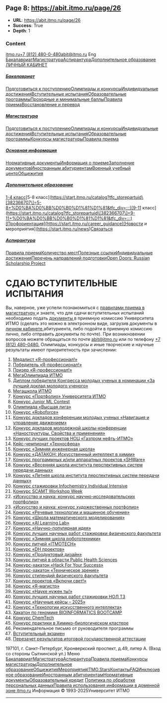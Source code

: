 ## Page 8: https://abit.itmo.ru/page/26

- **URL**: https://abit.itmo.ru/page/26
- **Success**: True
- **Depth**: 1

### Content

[itmo.ru](https://itmo.ru/ru/)[+7 (812) 480-0-480](tel:+7%20\(812\)%20480-0-480)abit@itmo.ru
Eng
[](https://abit.itmo.ru/)
[Бакалавриат](https://abit.itmo.ru/bachelor)[Магистратура](https://abit.itmo.ru/master)[Аспирантура](https://abit.itmo.ru/phd)[Дополнительное образование](https://start.itmo.ru/)
[ЛИЧНЫЙ КАБИНЕТ](https://abitlk.itmo.ru/)
##### [Бакалавриат](https://abit.itmo.ru/bachelor)
[Подготовиться к поступлению](https://abit.itmo.ru/bachelor#preparation)[Олимпиады и конкурсы](https://abit.itmo.ru/bachelor#olympiads)[Индивидуальные достижения](https://abit.itmo.ru/bachelor#achievements)[Вступительные испытания](https://abit.itmo.ru/bachelor#admission)[Образовательные программы](https://abit.itmo.ru/programs/bachelor)[Проходные и минимальные баллы](https://abit.itmo.ru/bachelor#passingScore)[Правила приема](https://abit.itmo.ru/page/66)[Восстановление и перевод](https://abit.itmo.ru/transfer/programs/bachelor)
##### [Магистратура](https://abit.itmo.ru/master)
[Подготовиться к поступлению](https://abit.itmo.ru/master#preparation)[Олимпиады и конкурсы](https://abit.itmo.ru/master#preparation)[Индивидуальные достижения](https://abit.itmo.ru/page/211)[Вступительные испытания](https://abit.itmo.ru/master#preparation)[Образовательные программы](https://abit.itmo.ru/programs/master)[Конкурсы магистратуры](https://abit.itmo.ru/page/26)[Правила приема](https://abit.itmo.ru/page/79)
##### [Основная информация](https://abit.itmo.ru/)
[Нормативные документы](https://abit.itmo.ru/page/80)[Информация о приеме](https://abit.itmo.ru/page/113)[Заполнение документов](https://abit.itmo.ru/page/90)[Иностранным абитуриентам](https://abit.itmo.ru/page/6)[Военный учебный центр](https://military.itmo.ru/ru/)[Общежития](https://student.itmo.ru/ru/dormitory/)
##### [Дополнительное образование](https://start.itmo.ru/)
[1-4 класс](https://start.itmo.ru/catalog?tfc_storepartuid\[382366707\]=1-4+%D0%BA%D0%BB%D0%B0%D1%81%D1%81&tfc_div=:::)[5-8 класс](https://start.itmo.ru/catalog?tfc_storepartuid\[382366707\]=5-8+%D0%BA%D0%BB%D0%B0%D1%81%D1%81&tfc_div=:::)[9-11 класс](https://start.itmo.ru/catalog?tfc_storepartuid\[382366707\]=9-11+%D0%BA%D0%BB%D0%B0%D1%81%D1%81&tfc_div=:::)[Профориентация](https://start.itmo.ru/career_guidance)[Новости и мероприятия](https://start.itmo.ru/news)[Связаться](https://start.itmo.ru/contacts)
##### [Аспирантура](https://abit.itmo.ru/phd)
[Правила приема](https://aspirantura.itmo.ru/?main=4)[Количество мест](https://aspirantura.itmo.ru/?main=6)[Полезные ссылки](https://abit.itmo.ru/phd#useful-links)[Индивидуальные достижения](https://aspirantura.itmo.ru/?main=123)[Перечень направлений подготовки](https://aspirantura.itmo.ru/?main=12)[Open Doors: Russian Scholarship Project](https://aspirantura.itmo.ru/?main=43)
# СДАЮ ВСТУПИТЕЛЬНЫЕ ИСПЫТАНИЯ
Вы, наверное, уже успели познакомиться с [правилами приема в магистратуру ](https://abit.itmo.ru/page/79)и знаете, что для сдачи вступительных испытаний необходимо подать [документы ](https://abit.itmo.ru/page/91)в приемную комиссию Университета ИТМО (сделать это можно в электронном виде, загрузив документы в [личном кабинете ](https://abitlk.itmo.ru)абитуриента, либо подойти в приемную комиссию лично, либо отправить документы по почте). При возникновении вопросов можете обращаться по почте abit@itmo.ru или по телефону [+7 (812) 480-0480.](tel:+7%20\(812\)%20480-0480.)
Олимпиады, конкурсы и иные творческие и научные результаты имеют приоритетность при зачислении:
  1. [Медалист «Я-профессионал!»](https://abit.itmo.ru/page/174)
  2. [Победитель «Я-профессионал!»](https://abit.itmo.ru/page/174)
  3. [Призер «Я-профессионал!»](https://abit.itmo.ru/page/174)
  4. [МегаОлимпиада ИТМО](https://mega.itmo.ru/)
  5. [Диплом победителя Конгресса молодых ученых в номинации «За лучший доклад молодого ученого»](https://kmu.itmo.ru/ru)
  6. [Мегашкола ИТМО](https://mega.itmo.ru/megaschool)
  7. [Конкурс «Портфолио» Университета ИТМО](https://abit.itmo.ru/page/portfolio_comp)
  8. [Конкурс Junior ML Contest](https://ai.itmo.ru/junior_ml_contest)
  9. [Олимпиада «Высшая лига»](https://olymp.hse.ru/ma/)
  10. [Конкурс «Roboforce»](https://drive.google.com/file/d/1l9GSaIhdWI4gGnk3fRpdC7Apu_bz1R_h/view?usp=drive_link)
  11. [Конкурс докладов конференции молодых ученых «Навигация и управление движением»](https://drive.google.com/file/d/1RfxagXdzQsa1VuzgMoLXzxb95v-LuuHU/view?usp=drive_link)
  12. [Конкурс докладов молодежной школы-конференции «Наноструктуры. Свойства и применения»](https://drive.google.com/file/d/1Ni7o4nraJXVn9NYARd-LfO5beJ6xpBof/view?usp=drive_link)
  13. [Конкурс лучших проектов НОЦ «Газпром нефть-ИТМО»](https://drive.google.com/file/d/1NQ4ET-6l_3mDgaWogbISn6DO4DhXUzH-/view?usp=sharing)
  14. [Кейс-чемпионат «Техносфера»](https://drive.google.com/file/d/11fH66nysg8wiuVMOAk-AV8Z6jkXMUEoz/view?usp=drive_link)
  15. [Конкурс «Зимняя инженерная школа»](https://drive.google.com/file/d/1elR9mtQXAj9V1svQfBeSc-CZ-KNw1-T0/view?usp=drive_link)
  16. [Конкурс «ДАТАКОН: Искусственный интеллект в химии»](https://drive.google.com/file/d/1GDIa8Fs8f4E5ClXX-gHoGNAK6ukKQ06u/view?usp=drive_link)
  17. [Конкурс программных и/или аппаратных проектов «SHWare»](https://drive.google.com/file/d/1OfB7vlE8km19PAPz57fWuoEYdaE14_k1/view?usp=drive_link)
  18. [Конкурс «Весенняя школа института перспективных систем передачи данных»](https://drive.google.com/file/d/11R02adItJXIGWJGo6S6kp5KbsNpVao16/view?usp=drive_link)
  19. [Конкурс «Летняя школа института перспективных систем передачи данных»](https://drive.google.com/file/d/1TmaAF_y9Att9CZhgoa5hZ-cgR-y86AoC/view?usp=drive_link)
  20. [Конкурс стажировки Infochemistry Individual Intensive](https://drive.google.com/file/d/1ha-KpIy5XT98dO7WJo3HII_d4oHjFW68/view?usp=drive_link)
  21. [Конкурс SCAMT Workshop Week](https://drive.google.com/file/d/1DE9CZGxiQCon1eVFsXJonUqHlzHpiSS_/view?usp=drive_link)
  22. [«Искусство и наука: конкурс научно-исследовательских портфолио»](https://drive.google.com/file/d/1_IwgH3c8aK940Rvp3OC19EkizY7Tx3sg/view?usp=drive_link)
  23. [«Искусство и наука: конкурс художественных портфолио»](https://drive.google.com/file/d/1-zCLUb7cWd4uXIvJ2BPgotjWqQiDWMYK/view?usp=drive_link)
  24. [Конкурс «Речевые технологии и машинное обучение»](https://drive.google.com/file/d/1VWB8oEUNdVJWuh83pMYC8IvFp-akPZ8t/view?usp=drive_link)
  25. [Конкурс «Школа математического моделирования»](https://drive.google.com/file/d/1jnKKp2PC1pHF49ho-w7kwjtwacxWlejG/view?usp=drive_link)
  26. [Конкурс «AI Learning Lab»](https://drive.google.com/file/d/1DYYR-ygGeYzPFSGPw3IpGFGo7qmaT23S/view?usp=sharing)
  27. [Конкурс «Научно-популярная идея»](https://drive.google.com/file/d/1O3xHxtHvy8wUujp9Ej8Typv6dUso12em/view?usp=drive_link)
  28. [Конкурс лучших научных работ стажировки физического факультета](https://drive.google.com/file/d/10x2n1CLxHbwkbQs1GfSM57dJ8YHvB5u9/view?usp=drive_link)
  29. [Конкурс «Зимняя школа робототехники»](https://drive.google.com/file/d/1NGhiVmV5thj3Io7LbeH1kmqMicZQz7rm/view?usp=drive_link)
  30. [Конкурс питчей «ITMOTECH»](https://drive.google.com/file/d/1-G7KcWqt9W_2WeOdBVHIJMRQbQtSrl3X/view?usp=drive_link)
  31. [Конкурс «DH проектов»](https://drive.google.com/file/d/19KvFJ7DLXIBk-7aup_FlWFiDQyiT5oJt/view?usp=drive_link)
  32. [Конкурс «Продуктовый дизайн»](https://drive.google.com/file/d/1x512hAPUKAKMTb-IREcvvqmUKua9Oj2e/view?usp=drive_link)
  33. [Конкурс питчей в области Public Health Sciences](https://drive.google.com/file/d/1aSHonEGY3oc9b5uFgahem9wwdapjIOGc/view?usp=drive_link)
  34. [Конкурс-хакатон «Hack For Your Success»](https://drive.google.com/file/d/1kxenSF4v9Y8HomoMhUtv3nddFXV_mw4O/view?usp=drive_link)
  35. [Конкурс-хакатон «Техническое зрение»](https://drive.google.com/file/d/1Rphix7v5AdYyT4sw0VrZmR8hGMs0AyV9/view?usp=drive_link)
  36. [Конкурс стипендий физического факультета](https://drive.google.com/file/d/1xiIPSbBoXZFxHXvgK1zVPGXgPJFUBfIS/view?usp=sharing)
  37. [Конкурс проектов «Включи свет!»](https://drive.google.com/file/d/1bAohesLsic3dUIuQEH4lMJ11jbiwxQMB/view?usp=drive_link)
  38. [Конкурс «Я-магистр»](https://drive.google.com/file/d/1CMdG45_EpJdXny-wMa_L3Bl3VPtErQd9/view?usp=drive_link)
  39. [Конкурс «Науке нужен ты!»](https://drive.google.com/file/d/1BzJesSyOB_Bq7Q7zfmYk404tNyX_EFu_/view?usp=drive_link)
  40. [Конкурс лучших научных работ стажировки НОЛ ТЗ](https://drive.google.com/file/d/1wr9BQBYI160Ux0B3jYlZyR274TIMffgU/view?usp=drive_link)
  41. [Конкурс «Научные кейсы – 2025»](https://drive.google.com/file/d/1OQ9z4RtbxsSsq7X_oT8_Pns0RTAN7V97/view?usp=drive_link)
  42. [Конкурс «Технологии искусственного интеллекта»](https://drive.google.com/file/d/1Fx6TIVLEaVF-FZrUO9InvSAnBUbrdO-m/view?usp=drive_link)
  43. [Хакатон по геномике BIOINFORMATICS BOOTCAMP](https://drive.google.com/file/d/1QlA6vuhuS4ZEjCnQ3SqgHYuuPPyE_5aE/view?usp=drive_link)
  44. [Конкурс ChemTech](https://drive.google.com/file/d/12IK9iD6TPlIxasi6ti7A9AGBH0vQU_5C/view?usp=drive_link)
  45. [Конкурс практики в Химико-биологическом кластере](https://drive.google.com/file/d/13kcyP4JyKY1oduOP0J_y_dVeWzt05rgk/view?usp=drive_link)
  46. Рекомендательное письмо от руководителя программы
  47. [Вступительный экзамен](https://abit.itmo.ru/page/96)
  48. [Перезачет результатов итоговой государственной аттестации](https://abit.itmo.ru/page/187)


[](https://itmo.ru/ru/)
197101, г. Санкт-Петербург,
Кронверкский проспект, д.49, литер А.
(Вход со стороны Сытнинской ул.)
[](https://vk.com/abit.itmo)[](https://t.me/abit_itmo)[](https://www.youtube.com/user/SPbIFMO)
Меню
[Бакалавриат](https://abit.itmo.ru/bachelor)[Магистратура](https://abit.itmo.ru/master)[Аспирантура](https://abit.itmo.ru/phd)[Правила приема](https://abit.itmo.ru/page/66)[Конкурсы магистратуры](https://abit.itmo.ru/page/26)[Дополнительное образование](https://start.itmo.ru)[Общежития](https://student.itmo.ru/ru/dormitory/)[Мероприятия](https://abit.itmo.ru/events)[ITMO.Stars](https://stars.itmo.ru)[Контакты](https://abit.itmo.ru/contacts)[FAQ](https://abit.itmo.ru/faq)[Инклюзивное образование](https://centrsio.itmo.ru/ru/)[Иностранным абитуриентам](https://abit.itmo.ru/page/6)[Нормативные документы](https://abit.itmo.ru/page/80/)[Образовательный кредит](https://abit.itmo.ru/page/crediting)
[Политика по обработке персональных данных](https://itmo.ru/file/pages/79/personal_data_policy.pdf)[Правила использования информации в доменной зоне itmo.ru](https://itmo.ru/images/pages/79/Pravila_ispolzovanija_informacii.pdf)
Информация © 1993-2025Университет ИТМО 


---